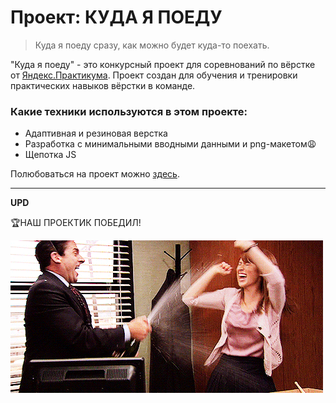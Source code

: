 # Проект: КУДА Я ПОЕДУ

>Куда я поеду сразу, как можно будет куда-то поехать.

"Куда я поеду" - это конкурсный проект для соревнований по вёрстке от [Яндекс.Практикума](https://praktikum.yandex.ru/). Проект создан для обучения и тренировки практических навыков вёрстки в команде.

### Какие техники используются в этом проекте:

* Адаптивная и резиновая верстка
* Разработка с минимальными вводными данными и png-макетом😩
* Щепотка JS


Полюбоваться на проект можно [здесь](https://bfeatb.github.io/Kuda-ya-poedu/).

___



**UPD**

🏆НАШ ПРОЕКТИК ПОБЕДИЛ!

![Отмечаем!](https://github.com/BfeatB/Kuda-ya-poedu/blob/main/images/celebration.gif?raw=true)
